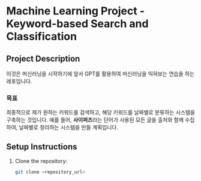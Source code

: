 # Machine Learning Project - Keyword-based Search and Classification

## Project Description
이것은 머신러닝을 시작하기에 앞서 GPT를 활용하여 머신러닝을 익혀보는 연습을 하는 레포입니다.

### 목표
최종적으로 제가 원하는 키워드를 검색하고, 해당 키워드를 날짜별로 분류하는 시스템을 구축하는 것입니다. 예를 들어, **사이퍼즈**라는 단어가 사용된 모든 글을 출처와 함께 수집하여, 날짜별로 정리하는 시스템을 만들 계획입니다.

## Setup Instructions
1. Clone the repository: 
   ```bash
   git clone <repository_url>
